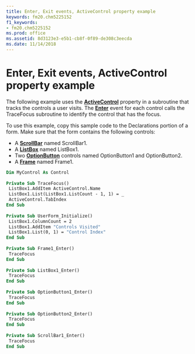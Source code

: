 ```yaml
---
title: Enter, Exit events, ActiveControl property example
keywords: fm20.chm5225152
f1_keywords:
- fm20.chm5225152
ms.prod: office
ms.assetid: 8d3123e3-e5b1-cb8f-0f89-de308c3eecda
ms.date: 11/14/2018
---
```



# Enter, Exit events, ActiveControl property example

The following example uses the **[ActiveControl](activecontrol-property.md)** property in a subroutine that tracks the controls a user visits. The **[Enter](enter-exit-events.md)** event for each control calls the TraceFocus subroutine to identify the control that has the focus.

To use this example, copy this sample code to the Declarations portion of a form. Make sure that the form contains the following controls:

- A **[ScrollBar](scrollbar-control.md)** named ScrollBar1.   
- A **[ListBox](listbox-control.md)** named ListBox1.    
- Two **[OptionButton](optionbutton-control.md)** controls named OptionButton1 and OptionButton2.    
- A **[Frame](frame-control.md)** named Frame1.
    

```vb
Dim MyControl As Control 
 
Private Sub TraceFocus() 
 ListBox1.AddItem ActiveControl.Name 
 ListBox1.List(ListBox1.ListCount - 1, 1) = _ 
 ActiveControl.TabIndex 
End Sub 
 
Private Sub UserForm_Initialize() 
 ListBox1.ColumnCount = 2 
 ListBox1.AddItem "Controls Visited" 
 ListBox1.List(0, 1) = "Control Index" 
End Sub 
 
Private Sub Frame1_Enter() 
 TraceFocus 
End Sub 
 
Private Sub ListBox1_Enter() 
 TraceFocus 
End Sub 
 
Private Sub OptionButton1_Enter() 
 TraceFocus 
End Sub 
 
Private Sub OptionButton2_Enter() 
 TraceFocus 
End Sub 
 
Private Sub ScrollBar1_Enter() 
 TraceFocus 
End Sub
```


